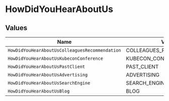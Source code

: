 # HowDidYouHearAboutUs


## Values

| Name                                           | Value                                          |
| ---------------------------------------------- | ---------------------------------------------- |
| `HowDidYouHearAboutUsColleaguesRecommendation` | COLLEAGUES_RECOMMENDATION                      |
| `HowDidYouHearAboutUsKubeconConference`        | KUBECON_CONFERENCE                             |
| `HowDidYouHearAboutUsPastClient`               | PAST_CLIENT                                    |
| `HowDidYouHearAboutUsAdvertising`              | ADVERTISING                                    |
| `HowDidYouHearAboutUsSearchEngine`             | SEARCH_ENGINE                                  |
| `HowDidYouHearAboutUsBlog`                     | BLOG                                           |